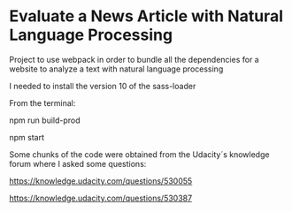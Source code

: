 # Evaluate a News Article with Natural Language Processing

Project to use webpack in order to bundle all the dependencies for a website to analyze a text with natural language processing

I needed to install the version 10 of the sass-loader

From the terminal:

npm run build-prod

npm start


Some chunks of the code were obtained from the Udacity´s knowledge forum where I asked some questions:

https://knowledge.udacity.com/questions/530055

https://knowledge.udacity.com/questions/530387